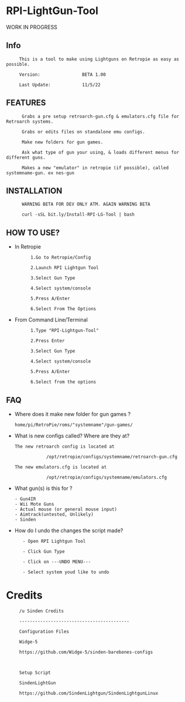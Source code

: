 # RPI-LightGun-Tool
WORK IN PROGRESS

## Info 

         This is a tool to make using Lightguns on Retropie as easy as possible.
         
         Version:                BETA 1.00
         
         Last Update:            11/5/22

## FEATURES 

          Grabs a pre setup retroarch-gun.cfg & emulators.cfg file for Retroarch systems.

          Grabs or edits files on standalone emu configs.

          Make new folders for gun games. 

          Ask what type of gun your using, & loads different menus for different guns.
          
          Makes a new "emulator" in retropie (if possible), called systemname-gun. ex nes-gun

## INSTALLATION

          WARNING BETA FOR DEV ONLY ATM. AGAIN WARNING BETA 

          curl -sSL bit.ly/Install-RPI-LG-Tool | bash

## HOW TO USE?

- In Retropie

            1.Go to Retropie/Config
            
            2.Launch RPI Lightgun Tool 
            
            3.Select Gun Type

            4.Select system/console

            5.Press A/Enter

            6.Select From The Options 
            
            
- From Command Line/Terminal

            1.Type "RPI-Lightgun-Tool" 
                        
            2.Press Enter
            
            3.Select Gun Type
            
            4.Select system/console

            5.Press A/Enter

            6.Select from the options
## FAQ

- Where does it make new folder for gun games ?
      
      home/pi/RetroPie/roms/"systemname"/gun-games/
      
- What is new configs called? Where are they at?

      The new retroarch config is located at 
      
                  /opt/retropie/configs/systemname/retroarch-gun.cfg  
                  
      The new emulators.cfg is located at
      
                  /opt/retropie/configs/systemname/emulators.cfg
      
- What gun(s) is this for ?
      
      - Gun4IR 
      - Wii Mote Guns
      - Actual mouse (or general mouse input)
      - Aimtrack(untested, Unlikely)
      - Sinden


- How do I undo the changes the script made?

         - Open RPI Lightgun Tool
         
         - Click Gun Type
         
         - Click on ---UNDO MENU---
         
         - Select system youd like to undo
         
         
# Credits 

         /u Sinden Credits
         
         ------------------------------------------
         
         Configuration Files
         
         Widge-5
         
         https://github.com/Widge-5/sinden-barebones-configs
         
         
         
         Setup Script 
         
         SindenLightGun
         
         https://github.com/SindenLightgun/SindenLightgunLinux
         
         
